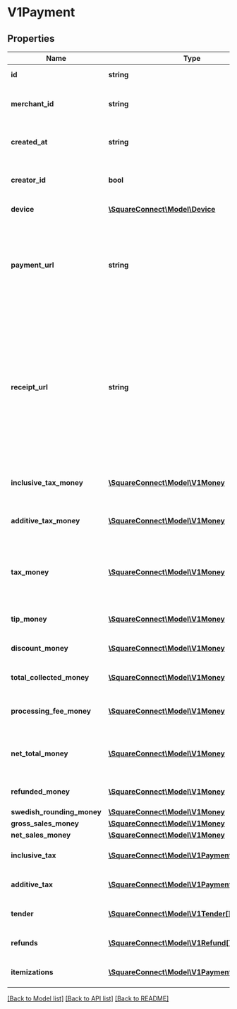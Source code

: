 # V1Payment

## Properties
Name | Type | Description | Notes
------------ | ------------- | ------------- | -------------
**id** | **string** | The payment&#39;s unique identifier. | [optional] 
**merchant_id** | **string** | The unique identifier of the merchant that took the payment. | [optional] 
**created_at** | **string** | The time when the payment was created, in ISO 8601 format. | [optional] 
**creator_id** | **bool** | The unique identifier of the Square account that took the payment. | [optional] 
**device** | [**\SquareConnect\Model\Device**](Device.md) | The device that took the payment. | [optional] 
**payment_url** | **string** | The URL of the payment&#39;s detail page in the merchant dashboard. The merchant must be signed in to the merchant dashboard to view this page. | [optional] 
**receipt_url** | **string** | The URL of the receipt for the payment. Note that for split tender payments, this URL corresponds to the receipt for the first tender listed in the payment&#39;s tender field. Each Tender object has its own receipt_url field you can use to get the other receipts associated with a split tender payment. | [optional] 
**inclusive_tax_money** | [**\SquareConnect\Model\V1Money**](V1Money.md) | The sum of all inclusive taxes associated with the payment. | [optional] 
**additive_tax_money** | [**\SquareConnect\Model\V1Money**](V1Money.md) | The sum of all additive taxes associated with the payment. | [optional] 
**tax_money** | [**\SquareConnect\Model\V1Money**](V1Money.md) | The total of all taxes applied to the payment. This is always the sum of inclusive_tax_money and additive_tax_money. | [optional] 
**tip_money** | [**\SquareConnect\Model\V1Money**](V1Money.md) | The total of all tips applied to the payment. | [optional] 
**discount_money** | [**\SquareConnect\Model\V1Money**](V1Money.md) | The total of all discounts applied to the payment. | [optional] 
**total_collected_money** | [**\SquareConnect\Model\V1Money**](V1Money.md) | The total of all discounts applied to the payment. | [optional] 
**processing_fee_money** | [**\SquareConnect\Model\V1Money**](V1Money.md) | The total of all processing fees collected by Square for the payment. | [optional] 
**net_total_money** | [**\SquareConnect\Model\V1Money**](V1Money.md) | The amount to be deposited into the merchant&#39;s bank account for the payment. | [optional] 
**refunded_money** | [**\SquareConnect\Model\V1Money**](V1Money.md) | The total of all refunds applied to the payment. | [optional] 
**swedish_rounding_money** | [**\SquareConnect\Model\V1Money**](V1Money.md) |  | [optional] 
**gross_sales_money** | [**\SquareConnect\Model\V1Money**](V1Money.md) |  | [optional] 
**net_sales_money** | [**\SquareConnect\Model\V1Money**](V1Money.md) |  | [optional] 
**inclusive_tax** | [**\SquareConnect\Model\V1PaymentTax[]**](V1PaymentTax.md) | All of the inclusive taxes associated with the payment. | [optional] 
**additive_tax** | [**\SquareConnect\Model\V1PaymentTax[]**](V1PaymentTax.md) | All of the additive taxes associated with the payment. | [optional] 
**tender** | [**\SquareConnect\Model\V1Tender[]**](V1Tender.md) | All of the additive taxes associated with the payment. | [optional] 
**refunds** | [**\SquareConnect\Model\V1Refund[]**](V1Refund.md) | All of the refunds applied to the payment. | [optional] 
**itemizations** | [**\SquareConnect\Model\V1PaymentItemization[]**](V1PaymentItemization.md) | The items purchased in the payment. | [optional] 

[[Back to Model list]](../README.md#documentation-for-models) [[Back to API list]](../README.md#documentation-for-api-endpoints) [[Back to README]](../README.md)



